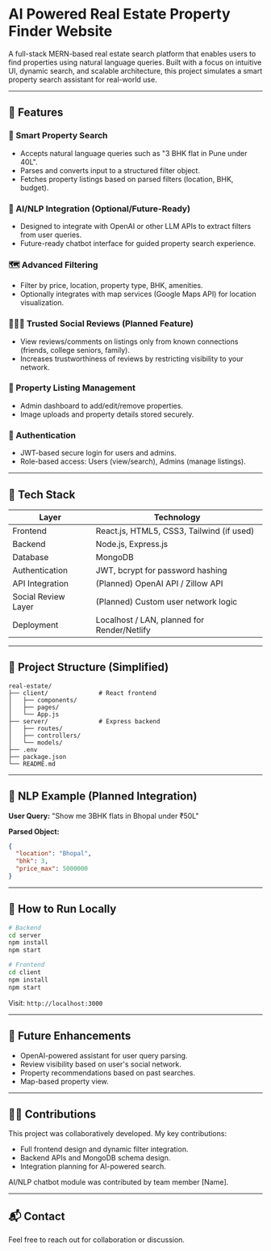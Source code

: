 # AI Powered Real Estate Property Finder Website

A full-stack MERN-based real estate search platform that enables users to find properties using natural language queries. Built with a focus on intuitive UI, dynamic search, and scalable architecture, this project simulates a smart property search assistant for real-world use.

---

## 🚀 Features

### 🔎 Smart Property Search

* Accepts natural language queries such as "3 BHK flat in Pune under 40L".
* Parses and converts input to a structured filter object.
* Fetches property listings based on parsed filters (location, BHK, budget).

### 🧠 AI/NLP Integration (Optional/Future-Ready)

* Designed to integrate with OpenAI or other LLM APIs to extract filters from user queries.
* Future-ready chatbot interface for guided property search experience.

### 🗺️ Advanced Filtering

* Filter by price, location, property type, BHK, amenities.
* Optionally integrates with map services (Google Maps API) for location visualization.

### 🧑‍🤝‍🧑 Trusted Social Reviews (Planned Feature)

* View reviews/comments on listings only from known connections (friends, college seniors, family).
* Increases trustworthiness of reviews by restricting visibility to your network.

### 🏡 Property Listing Management

* Admin dashboard to add/edit/remove properties.
* Image uploads and property details stored securely.

### 🔐 Authentication

* JWT-based secure login for users and admins.
* Role-based access: Users (view/search), Admins (manage listings).

---

## 🧱 Tech Stack

| Layer               | Technology                                  |
| ------------------- | ------------------------------------------- |
| Frontend            | React.js, HTML5, CSS3, Tailwind (if used)   |
| Backend             | Node.js, Express.js                         |
| Database            | MongoDB                                     |
| Authentication      | JWT, bcrypt for password hashing            |
| API Integration     | (Planned) OpenAI API / Zillow API           |
| Social Review Layer | (Planned) Custom user network logic         |
| Deployment          | Localhost / LAN, planned for Render/Netlify |

---

## 📂 Project Structure (Simplified)

```
real-estate/
├── client/              # React frontend
│   ├── components/
│   ├── pages/
│   └── App.js
├── server/              # Express backend
│   ├── routes/
│   ├── controllers/
│   └── models/
├── .env
├── package.json
└── README.md
```

---

## 🧠 NLP Example (Planned Integration)

**User Query:** "Show me 3BHK flats in Bhopal under ₹50L"

**Parsed Object:**

```json
{
  "location": "Bhopal",
  "bhk": 3,
  "price_max": 5000000
}
```

---


## 🧪 How to Run Locally

```bash
# Backend
cd server
npm install
npm start

# Frontend
cd client
npm install
npm start
```

Visit: `http://localhost:3000`

---

## 📌 Future Enhancements

* OpenAI-powered assistant for user query parsing.
* Review visibility based on user's social network.
* Property recommendations based on past searches.
* Map-based property view.

---

## 👨‍💻 Contributions

This project was collaboratively developed. My key contributions:

* Full frontend design and dynamic filter integration.
* Backend APIs and MongoDB schema design.
* Integration planning for AI-powered search.

AI/NLP chatbot module was contributed by team member \[Name].

---

## 📬 Contact

Feel free to reach out for collaboration or discussion.
